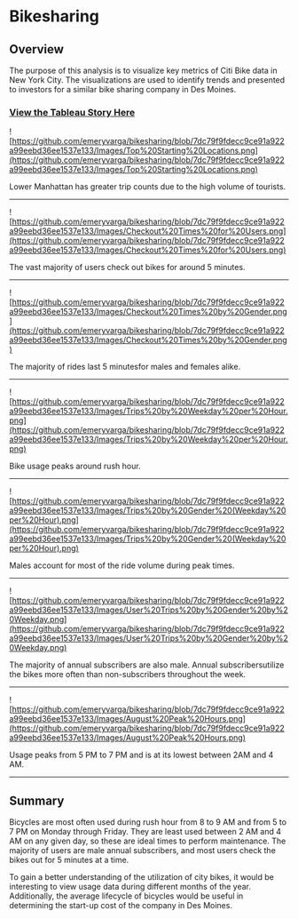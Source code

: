 # Bikesharing

## Overview

The purpose of this analysis is to visualize key metrics of Citi Bike data in New York City. The visualizations are used to identify trends and presented to investors for a similar bike sharing company in Des Moines.

### [View the Tableau Story Here](https://public.tableau.com/app/profile/emery.varga/viz/NYCCitibikeChallenge_16435977370350/Story1?publish=yes)

![https://github.com/emeryvarga/bikesharing/blob/7dc79f9fdecc9ce91a922a99eebd36ee1537e133/Images/Top%20Starting%20Locations.png](https://github.com/emeryvarga/bikesharing/blob/7dc79f9fdecc9ce91a922a99eebd36ee1537e133/Images/Top%20Starting%20Locations.png)

Lower Manhattan has greater trip counts due to the high volume of tourists.
_____________________________________________________________________________________________________________________________________________________

![https://github.com/emeryvarga/bikesharing/blob/7dc79f9fdecc9ce91a922a99eebd36ee1537e133/Images/Checkout%20Times%20for%20Users.png](https://github.com/emeryvarga/bikesharing/blob/7dc79f9fdecc9ce91a922a99eebd36ee1537e133/Images/Checkout%20Times%20for%20Users.png)

The vast majority of users check out bikes for around 5 minutes.
___________________________________________________________________________________________________________________________________________________

![https://github.com/emeryvarga/bikesharing/blob/7dc79f9fdecc9ce91a922a99eebd36ee1537e133/Images/Checkout%20Times%20by%20Gender.png](https://github.com/emeryvarga/bikesharing/blob/7dc79f9fdecc9ce91a922a99eebd36ee1537e133/Images/Checkout%20Times%20by%20Gender.png)

The majority of rides last 5 minutesfor males and females alike.
_____________________________________________________________________________________________________________________________________________________


![https://github.com/emeryvarga/bikesharing/blob/7dc79f9fdecc9ce91a922a99eebd36ee1537e133/Images/Trips%20by%20Weekday%20per%20Hour.png](https://github.com/emeryvarga/bikesharing/blob/7dc79f9fdecc9ce91a922a99eebd36ee1537e133/Images/Trips%20by%20Weekday%20per%20Hour.png)

Bike usage peaks around rush hour.
_____________________________________________________________________________________________________________________________________________________


![https://github.com/emeryvarga/bikesharing/blob/7dc79f9fdecc9ce91a922a99eebd36ee1537e133/Images/Trips%20by%20Gender%20(Weekday%20per%20Hour).png](https://github.com/emeryvarga/bikesharing/blob/7dc79f9fdecc9ce91a922a99eebd36ee1537e133/Images/Trips%20by%20Gender%20(Weekday%20per%20Hour).png)

Males account for most of the ride volume during peak times.
_____________________________________________________________________________________________________________________________________________________

![https://github.com/emeryvarga/bikesharing/blob/7dc79f9fdecc9ce91a922a99eebd36ee1537e133/Images/User%20Trips%20by%20Gender%20by%20Weekday.png](https://github.com/emeryvarga/bikesharing/blob/7dc79f9fdecc9ce91a922a99eebd36ee1537e133/Images/User%20Trips%20by%20Gender%20by%20Weekday.png)

The majority of annual subscribers are also male. Annual subscribersutilize the bikes more often than non-subscribers throughout the week.
_____________________________________________________________________________________________________________________________________________________

![https://github.com/emeryvarga/bikesharing/blob/7dc79f9fdecc9ce91a922a99eebd36ee1537e133/Images/August%20Peak%20Hours.png](https://github.com/emeryvarga/bikesharing/blob/7dc79f9fdecc9ce91a922a99eebd36ee1537e133/Images/August%20Peak%20Hours.png)

Usage peaks from 5 PM to 7 PM and is at its lowest between 2AM and 4 AM.
_____________________________________________________________________________________________________________________________________________________


## Summary

Bicycles are most often used during rush hour from 8 to 9 AM and from 5 to 7 PM on Monday through Friday. They are least used between 2 AM and 4 AM on any given day, so these are ideal times to perform maintenance.
The majority of users are male annual subscribers, and most users check the bikes out for 5 minutes at a time.

To gain a better understanding of the utilization of city bikes, it would be interesting to view usage data during different months of the year. Additionally, the average lifecycle of bicycles would be useful in determining the start-up cost of the company in Des Moines.

